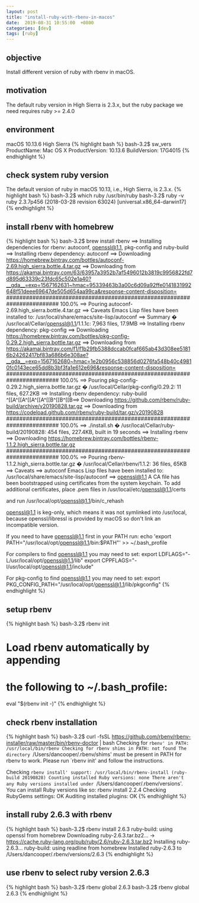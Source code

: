 ```yaml
---
layout: post
title: "install-ruby-with-rbenv-in-macos"
date:  2019-08-31 10:55:00  +0800
categories: [dev]
tags: [ruby]
---
```


## objective
Install different version of ruby with rbenv in macOS.

## motivation
The default ruby version in High Sierra is 2.3.x, but the ruby package we need requires ruby >= 2.4.0

## environment 
macOS 10.13.6 High Sierra
{% highlight bash %}
bash-3.2$ sw_vers
ProductName:    Mac OS X
ProductVersion: 10.13.6
BuildVersion:   17G4015
{% endhighlight %}

## check system ruby version 
The default version of ruby in macOS 10.13, i.e., High Sierra, is 2.3.x.
{% highlight bash %}
bash-3.2$ which ruby
/usr/bin/ruby
bash-3.2$ ruby -v
ruby 2.3.7p456 (2018-03-28 revision 63024) [universal.x86_64-darwin17]
{% endhighlight %}

## install rbenv with homebrew
{% highlight bash %}
bash-3.2$ brew install rbenv
==> Installing dependencies for rbenv: autoconf, openssl@1.1, pkg-config and ruby-build
==> Installing rbenv dependency: autoconf
==> Downloading https://homebrew.bintray.com/bottles/autoconf-2.69.high_sierra.bottle.4.tar.gz
==> Downloading from https://akamai.bintray.com/63/63957a3952b7af5496012b3819c9956822fd7d895d63339c23fdc65c502e1a40?__gda__=exp=1567162631~hmac=95339463b3a00c6d09a92ffe0141831992648f51deee69647de505d654aa99ca&response-content-disposition=
######################################################################## 100.0%
==> Pouring autoconf-2.69.high_sierra.bottle.4.tar.gz
==> Caveats
Emacs Lisp files have been installed to:
  /usr/local/share/emacs/site-lisp/autoconf
  ==> Summary
  �  /usr/local/Cellar/openssl@1.1/1.1.1c: 7,963 files, 17.9MB
  ==> Installing rbenv dependency: pkg-config
  ==> Downloading https://homebrew.bintray.com/bottles/pkg-config-0.29.2.high_sierra.bottle.tar.gz
  ==> Downloading from https://akamai.bintray.com/f1/f1b29fb5388dccab0fcaf665ab43d308ee51816b24262417bf83a686b6e308ae?__gda__=exp=1567162680~hmac=1e2b0956c538856d0276fa548b40c49810fc0143ece65dd8b3bf3fa1e612e696&response-content-disposition=
######################################################################## 100.0%
  ==> Pouring pkg-config-0.29.2.high_sierra.bottle.tar.gz
  �  /usr/local/Cellar/pkg-config/0.29.2: 11 files, 627.2KB
  ==> Installing rbenv dependency: ruby-build
  ^[[A^[[A^[[A^[[A^[[B^[[B^[[B==> Downloading https://github.com/rbenv/ruby-build/archive/v20190828.tar.gz
  ==> Downloading from https://codeload.github.com/rbenv/ruby-build/tar.gz/v20190828
######################################################################## 100.0%
  ==> ./install.sh
  �  /usr/local/Cellar/ruby-build/20190828: 454 files, 227.4KB, built in 19 seconds
  ==> Installing rbenv
  ==> Downloading https://homebrew.bintray.com/bottles/rbenv-1.1.2.high_sierra.bottle.tar.gz
######################################################################## 100.0%
  ==> Pouring rbenv-1.1.2.high_sierra.bottle.tar.gz
  �  /usr/local/Cellar/rbenv/1.1.2: 36 files, 65KB
  ==> Caveats
  ==> autoconf
  Emacs Lisp files have been installed to:
    /usr/local/share/emacs/site-lisp/autoconf
    ==> openssl@1.1
    A CA file has been bootstrapped using certificates from the system
    keychain. To add additional certificates, place .pem files in
      /usr/local/etc/openssl@1.1/certs

  and run /usr/local/opt/openssl@1.1/bin/c_rehash

  openssl@1.1 is keg-only, which means it was not symlinked into
  /usr/local, because openssl/libressl is provided by macOS so don't
  link an incompatible version.

  If you need to have openssl@1.1 first in your PATH run: echo 'export
  PATH="/usr/local/opt/openssl@1.1/bin:$PATH"' >> ~/.bash_profile

  For compilers to find openssl@1.1 you may need to set: export
  LDFLAGS="-L/usr/local/opt/openssl@1.1/lib" export
  CPPFLAGS="-I/usr/local/opt/openssl@1.1/include"

  For pkg-config to find openssl@1.1 you may need to set:
  export
  PKG_CONFIG_PATH="/usr/local/opt/openssl@1.1/lib/pkgconfig"
{% endhighlight %}


## setup rbenv
{% highlight bash %}
bash-3.2$ rbenv init
# Load rbenv automatically by appending
# the following to ~/.bash_profile:
 
 eval "$(rbenv init -)"
{% endhighlight %}

## check rbenv installation
{% highlight bash %}
bash-3.2$ curl -fsSL https://github.com/rbenv/rbenv-installer/raw/master/bin/rbenv-doctor | bash
Checking for `rbenv' in PATH: /usr/local/bin/rbenv
Checking for rbenv shims in PATH: not found
  The directory `/Users/dancooper/.rbenv/shims' must be present in PATH for rbenv to work.
    Please run `rbenv init' and follow the instructions.
     
Checking `rbenv install' support: /usr/local/bin/rbenv-install (ruby-build 20190828)
Counting installed Ruby versions: none
    There aren't any Ruby versions installed under `/Users/dancooper/.rbenv/versions'.
    You can install Ruby versions like so: rbenv install 2.2.4
Checking RubyGems settings: OK
Auditing installed plugins: OK
{% endhighlight %}

## install ruby 2.6.3 with rbenv
{% highlight bash %}
bash-3.2$ rbenv install 2.6.3
ruby-build: using openssl from homebrew
Downloading ruby-2.6.3.tar.bz2...
-> https://cache.ruby-lang.org/pub/ruby/2.6/ruby-2.6.3.tar.bz2
Installing ruby-2.6.3...
ruby-build: using readline from homebrew
Installed ruby-2.6.3 to /Users/dancooper/.rbenv/versions/2.6.3
{% endhighlight %}

## use rbenv to select ruby version 2.6.3
{% highlight bash %}
bash-3.2$ rbenv global 2.6.3
bash-3.2$ rbenv global 
2.6.3
{% endhighlight %}
